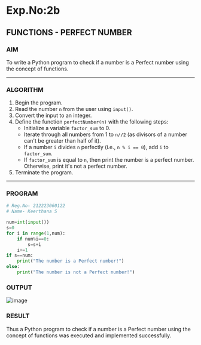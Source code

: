 # Exp.No:2b  
## FUNCTIONS - PERFECT NUMBER

### AIM 
To write a Python program to check if a number is a Perfect number using the concept of functions.

---

### ALGORITHM

1. Begin the program.  
2. Read the number `n` from the user using `input()`.  
3. Convert the input to an integer.  
4. Define the function `perfectNumber(n)` with the following steps:  
    - Initialize a variable `factor_sum` to 0.  
    - Iterate through all numbers from 1 to `n//2` (as divisors of a number can't be greater than half of it).  
    - If a number `i` divides `n` perfectly (i.e., `n % i == 0`), add `i` to `factor_sum`.  
    - If `factor_sum` is equal to `n`, then print the number is a perfect number. Otherwise, print it's not a perfect number.  
5. Terminate the program.

---

### PROGRAM
```python
# Reg.No- 212223060122
# Name- Keerthana S

num=int(input())
s=0
for i in range(1,num):
    if num%i==0:
        s=s+i
    i+=1
if s==num:
    print("The number is a Perfect number!")
else:
    print("The number is not a Perfect number!")


```
### OUTPUT

![image](https://github.com/user-attachments/assets/986c55ae-28cd-4f4e-aec2-44467ca87352)

### RESULT

Thus a Python program to check if a number is a Perfect number using the concept of functions was executed and implemented successfully.
